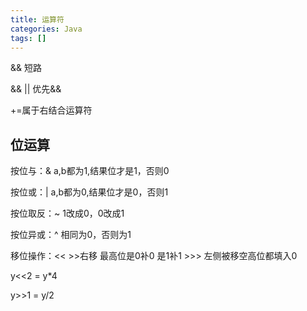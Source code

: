 ```yaml
---
title: 运算符
categories: Java
tags: []
---
```


&& 短路

&& || 优先&&

+=属于右结合运算符

## 位运算

按位与：&   a,b都为1,结果位才是1，否则0

按位或：|    a,b都为0,结果位才是0，否则1

按位取反：~         1改成0，0改成1

按位异或：^      相同为0，否则为1

移位操作：<<         >>右移 最高位是0补0 是1补1              >>> 左侧被移空高位都填入0

y<<2   =   y*4

y>>1   =   y/2

<!--more-->